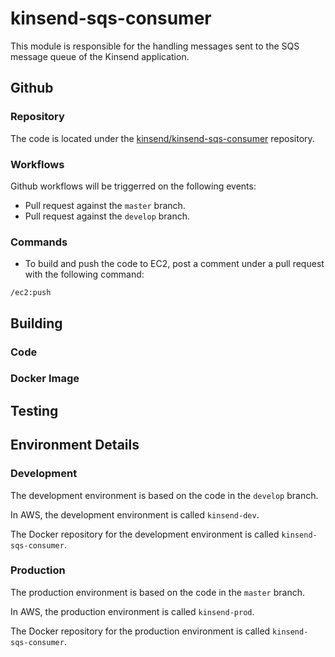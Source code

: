 # kinsend-sqs-consumer

This module is responsible for the handling messages sent to the SQS message queue of the Kinsend application.

## Github

### Repository

The code is located under the [kinsend/kinsend-sqs-consumer] repository.

### Workflows

Github workflows will be triggerred on the following events:

* Pull request against the `master` branch.
* Pull request against the `develop` branch.

### Commands

* To build and push the code to EC2, post a comment under a pull request with the following command:
```
/ec2:push
```

## Building

### Code

### Docker Image

## Testing

## Environment Details

### Development

The development environment is based on the code in the `develop` branch.

In AWS, the development environment is called `kinsend-dev`.

The Docker repository for the development environment is called `kinsend-sqs-consumer`.

### Production

The production environment is based on the code in the `master` branch.

In AWS, the production environment is called `kinsend-prod`.

The Docker repository for the production environment is called `kinsend-sqs-consumer`.

[kinsend/kinsend-sqs-consumer]: https://github.com/kinsend/kinsend-sqs-consumer
